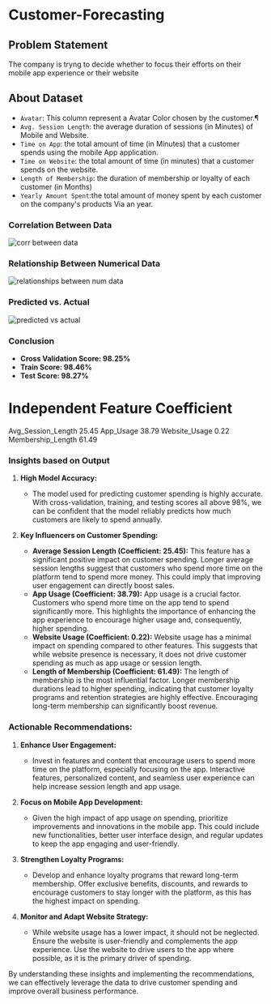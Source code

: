 ﻿# Customer-Forecasting
## __Problem Statement__
The company is tryng to decide whether to focus their efforts on their mobile app experience or their website

## __About Dataset__
* `Avatar`: This column represent a Avatar Color chosen by the customer.¶
* `Avg. Session Length`: the average duration of sessions (in Minutes) of Mobile and Website.
* `Time on App`: the total amount of time (in Minutes) that a customer spends using the mobile App application.
* `Time on Website`: the total amount of time (in minutes) that a customer spends on the website.
* `Length of Membership`: the duration of membership or loyalty of each customer (in Months)
* `Yearly Amount Spent`:the total amount of money spent by each customer on the company's products Via an year.

### __Correlation Between Data__

![corr between data](https://github.com/arduinto/Customer-Forecasting/assets/142419799/df0f6ab3-00a9-4fe0-834c-fe57c3de725d)

### __Relationship Between Numerical Data__

![relationships between num data](https://github.com/arduinto/Customer-Forecasting/assets/142419799/538de0da-ff16-44e6-92cb-5dfc9446a276)

### __Predicted vs. Actual__

![predicted vs actual](https://github.com/arduinto/Customer-Forecasting/assets/142419799/80e49201-5366-4d64-847d-274e93f3d29c)

### **Conclusion**

* __Cross Validation Score: 98.25%__
* __Train Score: 98.46%__
* __Test Score: 98.27%__

Independent Feature       Coefficient
=====================================
Avg_Session_Length       25.45
App_Usage                38.79
Website_Usage            0.22
Membership_Length        61.49


### **Insights based on Output**

1. **High Model Accuracy:**
   - The model used for predicting customer spending is highly accurate. With cross-validation, training, and testing scores all above 98%, we can be confident that the model reliably predicts how much customers are likely to spend annually.

2. **Key Influencers on Customer Spending:**
   - **Average Session Length (Coefficient: 25.45):** This feature has a significant positive impact on customer spending. Longer average session lengths suggest that customers who spend more time on the platform tend to spend more money. This could imply that improving user engagement can directly boost sales.
   - **App Usage (Coefficient: 38.79):** App usage is a crucial factor. Customers who spend more time on the app tend to spend significantly more. This highlights the importance of enhancing the app experience to encourage higher usage and, consequently, higher spending.
   - **Website Usage (Coefficient: 0.22):** Website usage has a minimal impact on spending compared to other features. This suggests that while website presence is necessary, it does not drive customer spending as much as app usage or session length.
   - **Length of Membership (Coefficient: 61.49):** The length of membership is the most influential factor. Longer membership durations lead to higher spending, indicating that customer loyalty programs and retention strategies are highly effective. Encouraging long-term membership can significantly boost revenue.

### **Actionable Recommendations:**

1. **Enhance User Engagement:**
   - Invest in features and content that encourage users to spend more time on the platform, especially focusing on the app. Interactive features, personalized content, and seamless user experience can help increase session length and app usage.

2. **Focus on Mobile App Development:**
   - Given the high impact of app usage on spending, prioritize improvements and innovations in the mobile app. This could include new functionalities, better user interface design, and regular updates to keep the app engaging and user-friendly.

3. **Strengthen Loyalty Programs:**
   - Develop and enhance loyalty programs that reward long-term membership. Offer exclusive benefits, discounts, and rewards to encourage customers to stay longer with the platform, as this has the highest impact on spending.

4. **Monitor and Adapt Website Strategy:**
   - While website usage has a lower impact, it should not be neglected. Ensure the website is user-friendly and complements the app experience. Use the website to drive users to the app where possible, as it is the primary driver of spending.

By understanding these insights and implementing the recommendations, we can effectively leverage the data to drive customer spending and improve overall business performance.
